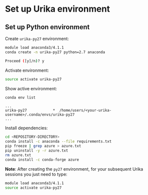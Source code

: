 # Set up Urika environment

## Set up Python environment

Create `urika-py27` environment:

```bash
module load anaconda3/4.1.1
conda create -n urika-py27 python=2.7 anaconda

Proceed ([y]/n)? y
```

Activate environment:

```bash
source activate urika-py27
```

Show active environment:

```bash
conda env list
```
```
...
urika-py27            *  /home/users/<your-urika-username>/.conda/envs/urika-py27
...
```

Install dependencies:

```bash
cd <REPOSITORY-DIRECTORY>
conda install -c anaconda --file requirements.txt
pip freeze | grep azure > azure.txt
pip uninstall -y -r azure.txt
rm azure.txt
conda install -c conda-forge azure
```

**Note**:  After creating the `py27` environment, for your subsequent Urika sessions you just need to type:

```bash
module load anaconda3/4.1.1
source activate urika-py27
```
